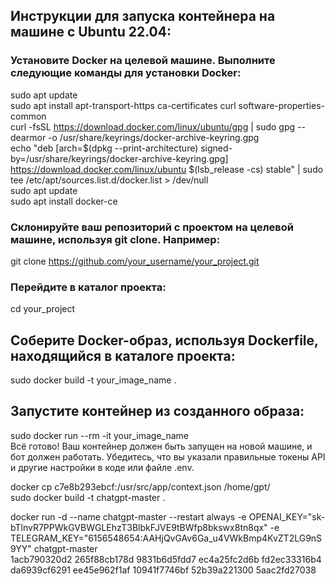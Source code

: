 ## Инструкции для запуска контейнера на машине с Ubuntu 22.04:

### Установите Docker на целевой машине. Выполните следующие команды для установки Docker:

sudo apt update  
sudo apt install apt-transport-https ca-certificates curl software-properties-common  
curl -fsSL https://download.docker.com/linux/ubuntu/gpg | sudo gpg --dearmor -o /usr/share/keyrings/docker-archive-keyring.gpg  
echo "deb [arch=$(dpkg --print-architecture) signed-by=/usr/share/keyrings/docker-archive-keyring.gpg] https://download.docker.com/linux/ubuntu $(lsb_release -cs) stable" | sudo tee /etc/apt/sources.list.d/docker.list > /dev/null  
sudo apt update  
sudo apt install docker-ce  

### Склонируйте ваш репозиторий с проектом на целевой машине, используя git clone. Например:  

git clone https://github.com/your_username/your_project.git  
### Перейдите в каталог проекта:  

cd your_project  

## Соберите Docker-образ, используя Dockerfile, находящийся в каталоге проекта:  

sudo docker build -t your_image_name .  

## Запустите контейнер из созданного образа:  

sudo docker run --rm -it your_image_name  
Всё готово! Ваш контейнер должен быть запущен на новой машине, и бот должен работать. Убедитесь, что вы указали правильные токены API и другие настройки в коде или файле .env.  


docker cp c7e8b293ebcf:/usr/src/app/context.json /home/gpt/   
sudo docker build -t chatgpt-master .  

docker run -d --name chatgpt-master --restart always -e OPENAI_KEY="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" -e TELEGRAM_KEY="6156548654:AAHjQvGAv6Ga_u4VWkBmp4KvZT2LG9nS9YY" chatgpt-master  
1acb790320d2 265f88cb178d 9831b6d5fdd7 ec4a25fc2d6b fd2ec33316b4 da6939cf6291 ee45e962f1af 10941f7746bf 52b39a221300 5aac2fd27038  
